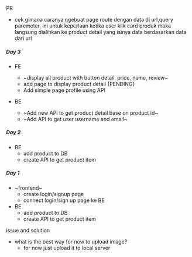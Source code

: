 ###
PR
- cek gimana caranya ngebuat page route dengan data di url,query paremeter, ini untuk 
  keperluan ketika user klik card produk maka langsung dialihkan ke product detail yang isinya data berdasarkan data dari url

##### Day 3
- FE
  - ~display all product with button detail, price, name, review~
  - add page to display product detail {PENDING}
  - Add simple page profile using API
  
- BE
  - ~Add new APi to get product detail base on product id~
  - ~Add API to get user username and email~

##### Day 2
- BE
  - add product to DB
  - create API to get product item

##### Day 1
- ~frontend~
  - create login/signup page 
  - connect login/sign up page ke BE
- BE
  - add product to DB
  - create API to get product item

issue and solution
- what is the best way for now to upload image?
  - for now just upload it to local server